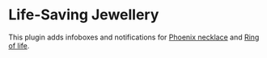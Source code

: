 # Life-Saving Jewellery

This plugin adds infoboxes and notifications for [Phoenix necklace](https://oldschool.runescape.wiki/w/Phoenix_necklace)
and [Ring of life](https://oldschool.runescape.wiki/w/Ring_of_life).
